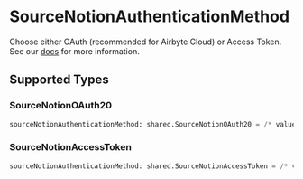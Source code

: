 # SourceNotionAuthenticationMethod

Choose either OAuth (recommended for Airbyte Cloud) or Access Token. See our <a href='https://docs.airbyte.com/integrations/sources/notion#setup-guide'>docs</a> for more information.


## Supported Types

### SourceNotionOAuth20

```python
sourceNotionAuthenticationMethod: shared.SourceNotionOAuth20 = /* values here */
```

### SourceNotionAccessToken

```python
sourceNotionAuthenticationMethod: shared.SourceNotionAccessToken = /* values here */
```

